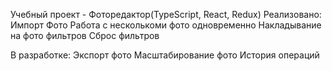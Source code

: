 Учебный проект - Фоторедактор(TypeScript, React, Redux)
Реализовано:
  Импорт Фото
  Работа с несколькоми фото одновременно
  Накладывание на фото фильтров
  Сброс фильтров
 
 В разработке:
  Экспорт фото
  Масштабирование фото
  История операций
